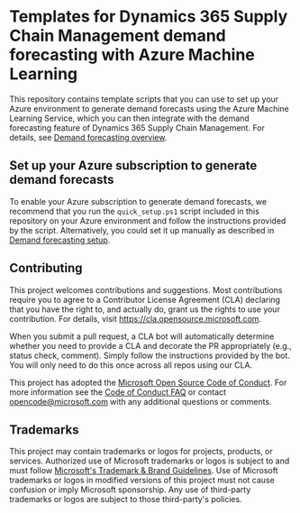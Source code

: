 # Templates for Dynamics 365 Supply Chain Management demand forecasting with Azure Machine Learning

This repository contains template scripts that you can use to set up your Azure environment to generate demand forecasts using the Azure Machine Learning Service, which you can then integrate with the demand forecasting feature of Dynamics 365 Supply Chain Management. For details, see [Demand forecasting overview](https://docs.microsoft.com/dynamics365/supply-chain/master-planning/introduction-demand-forecasting).

## Set up your Azure subscription to generate demand forecasts

To enable your Azure subscription to generate demand forecasts, we recommend that you run the `quick_setup.ps1` script included in this repository on your Azure environment and follow the instructions provided by the script. Alternatively, you could set it up manually as described in [Demand forecasting setup](https://go.microsoft.com/fwlink/?linkid=2165514).

## Contributing

This project welcomes contributions and suggestions.  Most contributions require you to agree to a
Contributor License Agreement (CLA) declaring that you have the right to, and actually do, grant us
the rights to use your contribution. For details, visit https://cla.opensource.microsoft.com.

When you submit a pull request, a CLA bot will automatically determine whether you need to provide
a CLA and decorate the PR appropriately (e.g., status check, comment). Simply follow the instructions
provided by the bot. You will only need to do this once across all repos using our CLA.

This project has adopted the [Microsoft Open Source Code of Conduct](https://opensource.microsoft.com/codeofconduct/).
For more information see the [Code of Conduct FAQ](https://opensource.microsoft.com/codeofconduct/faq/) or
contact [opencode@microsoft.com](mailto:opencode@microsoft.com) with any additional questions or comments.

## Trademarks

This project may contain trademarks or logos for projects, products, or services. Authorized use of Microsoft 
trademarks or logos is subject to and must follow 
[Microsoft's Trademark & Brand Guidelines](https://www.microsoft.com/en-us/legal/intellectualproperty/trademarks/usage/general).
Use of Microsoft trademarks or logos in modified versions of this project must not cause confusion or imply Microsoft sponsorship.
Any use of third-party trademarks or logos are subject to those third-party's policies.
